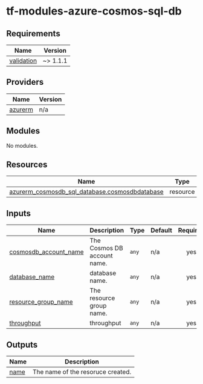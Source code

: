 # tf-modules-azure-cosmos-sql-db
<!-- BEGIN_TF_DOCS -->
## Requirements

| Name | Version |
|------|---------|
| <a name="requirement_validation"></a> [validation](#requirement\_validation) | ~> 1.1.1 |

## Providers

| Name | Version |
|------|---------|
| <a name="provider_azurerm"></a> [azurerm](#provider\_azurerm) | n/a |

## Modules

No modules.

## Resources

| Name | Type |
|------|------|
| [azurerm_cosmosdb_sql_database.cosmosdbdatabase](https://registry.terraform.io/providers/hashicorp/azurerm/latest/docs/resources/cosmosdb_sql_database) | resource |

## Inputs

| Name | Description | Type | Default | Required |
|------|-------------|------|---------|:--------:|
| <a name="input_cosmosdb_account_name"></a> [cosmosdb\_account\_name](#input\_cosmosdb\_account\_name) | The Cosmos DB account name. | `any` | n/a | yes |
| <a name="input_database_name"></a> [database\_name](#input\_database\_name) | database name. | `any` | n/a | yes |
| <a name="input_resource_group_name"></a> [resource\_group\_name](#input\_resource\_group\_name) | The resource group name. | `any` | n/a | yes |
| <a name="input_throughput"></a> [throughput](#input\_throughput) | throughput | `any` | n/a | yes |

## Outputs

| Name | Description |
|------|-------------|
| <a name="output_name"></a> [name](#output\_name) | The name of the resoruce created. |
<!-- END_TF_DOCS -->